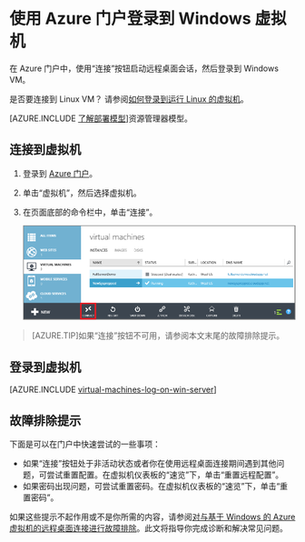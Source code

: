 <properties
	pageTitle="登录到 VM | Windows Azure"
	description="使用门户登录到使用经典部署模型创建的 Windows 虚拟机"
	services="virtual-machines"
	documentationCenter=""
	authors="cynthn"
	manager="timlt"
	editor="tysonn"
	tags="azure-service-management"/>

<tags
	ms.service="virtual-machines"
	ms.date="10/05/2015"
	wacn.date="11/27/2015"/>


# 使用 Azure 门户登录到 Windows 虚拟机



在 Azure 门户中，使用“连接”按钮启动远程桌面会话，然后登录到 Windows VM。

是否要连接到 Linux VM？ 请参阅[如何登录到运行 Linux 的虚拟机](/documentation/articles/virtual-machines-linux-how-to-log-on)。

[AZURE.INCLUDE [了解部署模型](../includes/learn-about-deployment-models-classic-include.md)]资源管理器模型。
## 连接到虚拟机

1. 登录到 [Azure 门户](http://manage.windowsazure.cn)。

2. 单击“虚拟机”，然后选择虚拟机。

3. 在页面底部的命令栏中，单击“连接”。

	![登录到虚拟机](./media/virtual-machines-log-on-windows-server/connectwindows.png)
	
> [AZURE.TIP]如果“连接”按钮不可用，请参阅本文末尾的故障排除提示。

## 登录到虚拟机

[AZURE.INCLUDE [virtual-machines-log-on-win-server](../includes/virtual-machines-log-on-win-server.md)]

## 故障排除提示

下面是可以在门户中快速尝试的一些事项：

-	如果“连接”按钮处于非活动状态或者你在使用远程桌面连接期间遇到其他问题，可尝试重置配置。在虚拟机仪表板的“速览”下，单击“重置远程配置”。
-	如果密码出现问题，可尝试重置密码。在虚拟机仪表板的“速览”下，单击“重置密码”。

如果这些提示不起作用或不是你所需的内容，请参阅[对与基于 Windows 的 Azure 虚拟机的远程桌面连接进行故障排除](/documentation/articles/virtual-machines-troubleshoot-remote-desktop-connections)。此文将指导你完成诊断和解决常见问题。

<!---HONumber=82-->